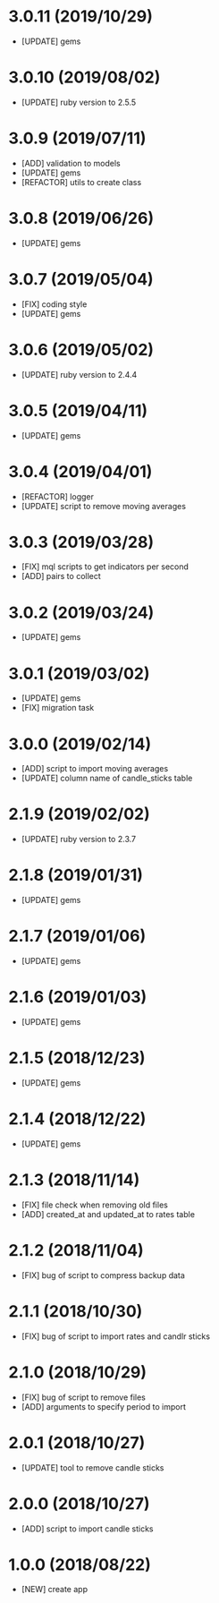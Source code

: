 # 3.0.11 (2019/10/29)
- [UPDATE] gems

# 3.0.10 (2019/08/02)
- [UPDATE] ruby version to 2.5.5

# 3.0.9 (2019/07/11)
- [ADD] validation to models
- [UPDATE] gems
- [REFACTOR] utils to create class

# 3.0.8 (2019/06/26)
- [UPDATE] gems

# 3.0.7 (2019/05/04)
- [FIX] coding style
- [UPDATE] gems

# 3.0.6 (2019/05/02)
- [UPDATE] ruby version to 2.4.4

# 3.0.5 (2019/04/11)
- [UPDATE] gems

# 3.0.4 (2019/04/01)
- [REFACTOR] logger
- [UPDATE] script to remove moving averages

# 3.0.3 (2019/03/28)
- [FIX] mql scripts to get indicators per second
- [ADD] pairs to collect

# 3.0.2 (2019/03/24)
- [UPDATE] gems

# 3.0.1 (2019/03/02)
- [UPDATE] gems
- [FIX] migration task

# 3.0.0 (2019/02/14)
- [ADD] script to import moving averages
- [UPDATE] column name of candle_sticks table

# 2.1.9 (2019/02/02)
- [UPDATE] ruby version to 2.3.7

# 2.1.8 (2019/01/31)
- [UPDATE] gems

# 2.1.7 (2019/01/06)
- [UPDATE] gems

# 2.1.6 (2019/01/03)
- [UPDATE] gems

# 2.1.5 (2018/12/23)
- [UPDATE] gems

# 2.1.4 (2018/12/22)
- [UPDATE] gems

# 2.1.3 (2018/11/14)
- [FIX] file check when removing old files
- [ADD] created_at and updated_at to rates table

# 2.1.2 (2018/11/04)
- [FIX] bug of script to compress backup data

# 2.1.1 (2018/10/30)
- [FIX] bug of script to import rates and candlr sticks

# 2.1.0 (2018/10/29)
- [FIX] bug of script to remove files
- [ADD] arguments to specify period to import

# 2.0.1 (2018/10/27)
- [UPDATE] tool to remove candle sticks

# 2.0.0 (2018/10/27)
- [ADD] script to import candle sticks

# 1.0.0 (2018/08/22)
- [NEW] create app
